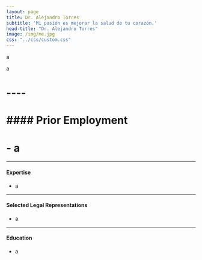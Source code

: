 ```yaml
---
layout: page
title: Dr. Alejandro Torres
subtitle: 'Mi pasión es mejorar la salud de tu corazón.'
head-title: "Dr. Alejandro Torres"
image: /img/me.jpg
css: "../css/custom.css"
---
```


a

a

# ----
#
# #### Prior Employment
# - a

-----

#### Expertise
- a

----

#### Selected Legal Representations
- a

----

#### Education
- a
